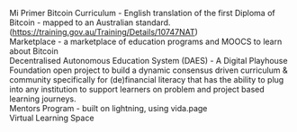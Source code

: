 Mi Primer Bitcoin Curriculum - English translation of the first Diploma of Bitcoin - mapped to an Australian standard. (https://training.gov.au/Training/Details/10747NAT) <br>
Marketplace - a marketplace of education programs and MOOCS to learn about Bitcoin<br>
Decentralised Autonomous Education System (DAES) - A Digital Playhouse Foundation open project to build a dynamic consensus driven curriculum & community specifically for (de)financial literacy that has the ability to plug into any institution to support learners on problem and project based learning journeys.<br>
Mentors Program - built on lightning, using vida.page<br>
Virtual Learning Space<br>
